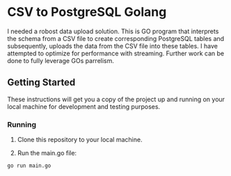 # CSV to PostgreSQL Golang

I needed a robost data upload solution. This is GO program that interprets the schema from a CSV file to create corresponding PostgreSQL tables and subsequently, uploads the data from the CSV file into these tables. I have attempted to optimize for performance with streaming. Further work can be done to fully leverage GOs parrelism.

## Getting Started

These instructions will get you a copy of the project up and running on your local machine for development and testing purposes.


### Running

1. Clone this repository to your local machine.

2. Run the main.go file:

```sh
go run main.go

